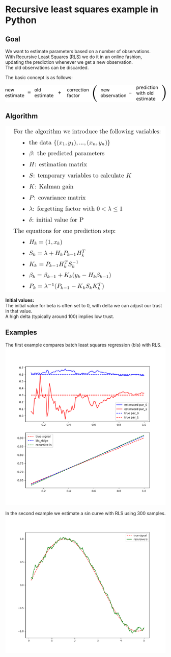 # Recursive least squares example in Python

## Goal
We want to estimate parameters based on a number
of observations.  
With Recursive Least Squares (RLS) we do it
in an online fashion,  
updating the prediction whenever we get a new observation.  
The old observations can be discarded.

The basic concept is as follows:

![](./images/rls_concept.png)

## Algorithm
![](./images/equations.png)

**Initial values:**  
The initial value for beta is often set 
to 0, with delta we can adjust our trust in that value.  
A high delta (typically around 100) implies low trust. 


## Examples
The first example compares batch least squares regression (bls) 
with RLS.  
![](./images/rls_lin.png)


In the second example we estimate a sin curve with RLS using 300 samples.  
![](./images/rls_sin.png)
